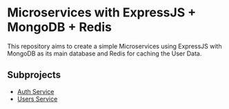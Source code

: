 #  Microservices with ExpressJS + MongoDB + Redis
This repository aims to create a simple Microservices using ExpressJS with MongoDB as its main database and Redis for caching the User Data.

## Subprojects
- [Auth Service](./apps/auth)
- [Users Service](./apps/users)